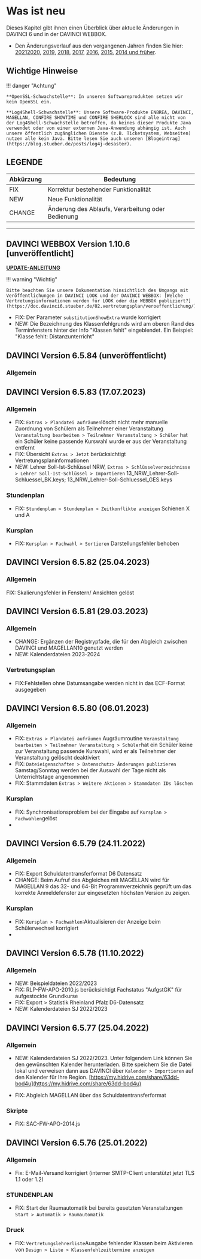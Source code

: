# Was ist neu

Dieses Kapitel gibt ihnen einen Überblick über aktuelle Änderungen in DAVINCI 6 und in der DAVINCI WEBBOX.

* Den Änderungsverlauf aus den vergangenen Jahren finden Sie hier: [2021](changelog-2021.md)[2020](changelog-2020.md), [2019](changelog-2019.md), [2018](changelog-2018.md), [2017](changelog-2017.md),  [2016](changelog-2016.md), [2015](changelog-2015.md), [2014 und früher](changelog-archive.md).

## Wichtige Hinweise

!!! danger "Achtung"

    **OpenSSL-Schwachstelle**: In unseren Softwareprodukten setzen wir kein OpenSSL ein.

    **Log4Shell-Schwachstelle**: Unsere Software-Produkte ENBREA, DAVINCI, MAGELLAN, CONFIRE SHOWTIME und CONFIRE SHERLOCK sind alle nicht von der Log4Shell-Schwachstelle betroffen, da keines dieser Produkte Java verwendet oder von einer externen Java-Anwendung abhängig ist. Auch unsere öffentlich zugänglichen Dienste (z.B. Ticketsystem, Webseiten) nutzen alle kein Java. Bitte lesen Sie auch unseren [Blogeintrag](https://blog.stueber.de/posts/log4j-desaster).

## LEGENDE

Abkürzung  |  Bedeutung
---------- | ----------
FIX |  Korrektur bestehender Funktionalität
NEW |  Neue Funktionalität  
CHANGE|  Änderung des Ablaufs, Verarbeitung oder Bedienung

---
## DAVINCI WEBBOX Version 1.10.6 \[unveröffentlicht\]

[**UPDATE-ANLEITUNG**](https://doc.davinci6.stueber.de/09.infoserver/update/)

!!! warning "Wichtig"

    Bitte beachten Sie unsere Dokumentation hinsichtlich des Umgangs mit Veröffentlichungen in DAVINCI LOOK und der DAVINCI WEBBOX: [Welche Vertretungsinformationen werden für LOOK oder die WEBBOX publiziert?](https://doc.davinci6.stueber.de/02.vertretungsplan/veroeffentlichung/)

* FIX: Der Parameter `substitutionShowExtra` wurde korrigiert
* NEW: Die Bezeichnung des Klassenfehlgrunds wird am oberen Rand des Terminfensters hinter der Info "Klassen fehlt" eingeblendet. Ein Beispiel: "Klasse fehlt: Distanzunterricht"

## DAVINCI Version 6.5.84 (unveröffentlicht)

### Allgemein


## DAVINCI Version 6.5.83 (17.07.2023)

### Allgemein

* FIX: `Extras > Plandatei aufräumen`löscht nicht mehr manuelle Zuordnung von Schülern als Teilnehmer einer Veranstaltung `Veranstaltung bearbeiten > Teilnehmer Veranstaltung > Schüler` hat ein Schüler keine passende Kurswahl wurde er aus der Veranstaltung entfernt
* FIX: Übersicht `Extras > Jetzt` berücksichtigt Vertretungsplaninformationen
* NEW: Lehrer Soll-Ist-Schlüssel NRW, `Extras > Schlüsselverzeichnisse > Lehrer Soll-Ist-Schlüssel > Importieren` 13_NRW_Lehrer-Soll-Schluessel_BK.keys; 13_NRW_Lehrer-Soll-Schluessel_GES.keys

### Stundenplan

* FIX: `Stundenplan > Stundenplan > Zeitkonflikte anzeigen` Schienen X und A 
   
### Kursplan

* FIX: `Kursplan > Fachwahl > Sortieren` Darstellungsfehler behoben

## DAVINCI Version 6.5.82 (25.04.2023)

### Allgemein

FIX: Skalierungsfehler in Fenstern/ Ansichten gelöst

## DAVINCI Version 6.5.81 (29.03.2023)

### Allgemein

* CHANGE: Ergänzen der Registrypfade, die für den Abgleich zwischen DAVINCI und MAGELLAN10 genutzt werden
* NEW: Kalenderdateien 2023-2024

### Vertretungsplan

* FIX:Fehlstellen ohne Datumsangabe werden nicht in das ECF-Format ausgegeben 

## DAVINCI Version 6.5.80 (06.01.2023)

### Allgemein

* FIX: `Extras > Plandatei aufräumen` Augräumroutine `Veranstaltung bearbeiten > Teilnehmer Veranstaltung > Schüler`hat ein Schüler keine zur Veranstaltung passende Kurswahl, wird er als Teilnehmer der Veranstaltung gelöscht deaktiviert 
* FIX: `Dateieigenschaften > Datenschutz> Änderungen publizieren` Samstag/Sonntag werden bei der Auswahl der Tage nicht als Unterrichtstage angenommen
* FIX: Stammdaten `Extras > Weitere Aktionen > Stammdaten IDs löschen`

### Kursplan

* FIX: Synchronisationsproblem bei der Eingabe auf `Kursplan > Fachwahlen`gelöst
* 


## DAVINCI Version 6.5.79 (24.11.2022)

### Allgemein

* FIX: Export Schuldatentransferformat D6 Datensatz
* CHANGE: Beim Aufruf des Abgleiches mit MAGELLAN wird für MAGELLAN 9 das 32- und 64-Bit Programmverzeichnis geprüft um das korrekte Anmeldefenster zur eingesetzten höchsten Version zu zeigen.

### Kursplan

* FIX: `Kursplan > Fachwahlen`:Aktualisieren der Anzeige beim Schülerwechsel korrigiert
* 
## DAVINCI Version 6.5.78 (11.10.2022)

### Allgemein

* NEW: Beispieldateien 2022/2023
* FIX: RLP-FW-APO-2010.js berücksichtigt Fachstatus "AufgstGK" für aufgestockte Grundkurse
* FIX: Export > Statistik Rheinland Pfalz D6-Datensatz
* NEW: Kalenderdateien SJ 2022/2023

## DAVINCI Version 6.5.77 (25.04.2022)

### Allgemein

* NEW: Kalenderdateien SJ 2022/2023. Unter folgendem Link können Sie den gewünschten Kalender herunterladen.
Bitte speichern Sie die Datei lokal und verweisen dann aus DAVINCI über `Kalender > Importieren` auf den Kalender für Ihre Region. 
[https://my.hidrive.com/share/63dd-bod4u](https://my.hidrive.com/share/63dd-bod4u)

* FIX: Abgleich MAGELLAN über das Schuldatentransferformat

### Skripte

* FIX: SAC-FW-APO-2014.js

## DAVINCI Version 6.5.76 (25.01.2022)

### Allgemein

* Fix: E-Mail-Versand korrigiert (interner SMTP-Client unterstützt jetzt TLS 1.1 oder 1.2)

### STUNDENPLAN

* FIX: Start der Raumautomatik bei bereits gesetzten Veranstaltungen `Start > Automatik > Raumautomatik`

### Druck

* FIX: `Vertretungslehrerliste`Ausgabe fehlender Klassen beim Aktivieren von `Design > Liste > Klassenfehlzeittermine anzeigen`
